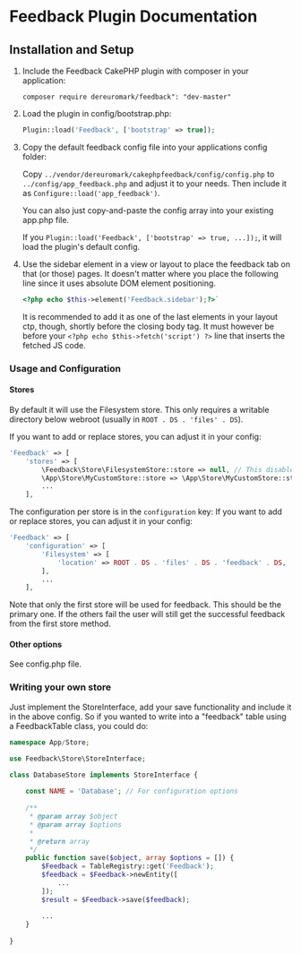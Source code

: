 # Feedback Plugin Documentation

## Installation and Setup

1. Include the Feedback CakePHP plugin with composer in your application:
	```
	composer require dereuromark/feedback": "dev-master"
	```
2. Load the plugin in config/bootstrap.php:
	```php
	Plugin::load('Feedback', ['bootstrap' => true]);
	```

3. Copy the default feedback config file into your applications config folder:

	Copy `../vendor/dereuromark/cakephpfeedback/config/config.php` to `../config/app_feedback.php`
	and adjust it to your needs. Then include it as `Configure::load('app_feedback')`.
	
	You can also just copy-and-paste the config array into your existing app.php file.
	
	If you `Plugin::load('Feedback', ['bootstrap' => true, ...]);`, it will load the plugin's default config.

4. Use the sidebar element in a view or layout to place the feedback tab on that (or those) pages. 
	It doesn't matter where you place the following line since it uses absolute DOM element positioning.
	```php
	<?php echo $this->element('Feedback.sidebar');?>`
	```
	It is recommended to add it as one of the last elements in your layout ctp, though, shortly before the closing body tag.
	It must however be before your `<?php echo $this->fetch('script') ?>` line that inserts the fetched JS code.

### Usage and Configuration

#### Stores
By default it will use the Filesystem store. This only requires a writable directory below webroot (usually in `ROOT . DS . 'files' . DS`).

If you want to add or replace stores, you can adjust it in your config:
```php
'Feedback' => [
	'stores' => [
		\Feedback\Store\FilesystemStore::store => null, // This disables the default
		\App\Store\MyCustomStore::store => \App\Store\MyCustomStore::store,
		...
	],
```

The configuration per store is in the `configuration` key:
If you want to add or replace stores, you can adjust it in your config:
```php
'Feedback' => [
	'configuration' => [
		'Filesystem' => [
			'location' => ROOT . DS . 'files' . DS . 'feedback' . DS,
		],
		...
	],
```

Note that only the first store will be used for feedback. This should be the primary one.
If the others fail the user will still get the successful feedback from the first store method.

#### Other options

See config.php file.


### Writing your own store

Just implement the StoreInterface, add your save functionality and include it in the above config.
So if you wanted to write into a "feedback" table using a FeedbackTable class, you could do:

```php
namespace App/Store;

use Feedback\Store\StoreInterface;

class DatabaseStore implements StoreInterface {
	
	const NAME = 'Database'; // For configuration options
	
	/**
	 * @param array $object
	 * @param array $options
	 *
	 * @return array
	 */
	public function save($object, array $options = []) {
		$Feedback = TableRegistry::get('Feedback');
		$feedback = $Feedback->newEntity([
			...
		]);
		$result = $Feedback->save($feedback);
		
		...
	}
	
}
```
